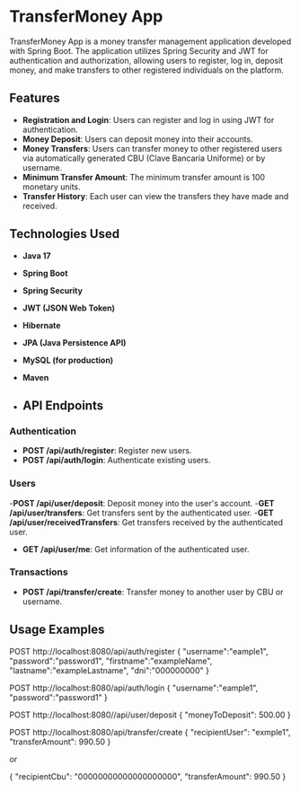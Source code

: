 # TransferMoney App

TransferMoney App is a money transfer management application developed with Spring Boot. The application utilizes Spring Security and JWT for authentication and authorization, allowing users to register, log in, deposit money, and make transfers to other registered individuals on the platform.

## Features

- **Registration and Login**: Users can register and log in using JWT for authentication.
- **Money Deposit**: Users can deposit money into their accounts.
- **Money Transfers**: Users can transfer money to other registered users via automatically generated CBU (Clave Bancaria Uniforme) or by username.
- **Minimum Transfer Amount**: The minimum transfer amount is 100 monetary units.
- **Transfer History**: Each user can view the transfers they have made and received.

## Technologies Used

- **Java 17**
- **Spring Boot**
- **Spring Security**
- **JWT (JSON Web Token)**
- **Hibernate**
- **JPA (Java Persistence API)**
- **MySQL (for production)**
- **Maven**

- ## API Endpoints

### Authentication

- **POST /api/auth/register**: Register new users.
- **POST /api/auth/login**: Authenticate existing users.

### Users

-**POST /api/user/deposit**: Deposit money into the user's account.
-**GET /api/user/transfers**: Get transfers sent by the authenticated user.
-**GET /api/user/receivedTransfers**: Get transfers received by the authenticated user.
- **GET /api/user/me**: Get information of the authenticated user.

### Transactions

- **POST /api/transfer/create**: Transfer money to another user by CBU or username.

## Usage Examples
 POST http://localhost:8080/api/auth/register
{
"username":"eample1",
"password":"password1",
"firstname":"exampleName",
"lastname":"exampleLastname",
"dni":"000000000"
}

POST http://localhost:8080/api/auth/login
{
"username":"eample1",
"password":"password1"
}

POST http://localhost:8080//api/user/deposit
{
    "moneyToDeposit": 500.00
}

POST http://localhost:8080/api/transfer/create
{
  "recipientUser": "exmple1",
  "transferAmount": 990.50
}

or

{
  "recipientCbu": "00000000000000000000",
  "transferAmount": 990.50
}




